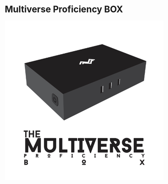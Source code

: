 # Multiverse Proficiency BOX
![Alt text](https://raw.githubusercontent.com/mproficiency/MPBX/master/Intro.jpg "Multiverse Proficiency BOX")

